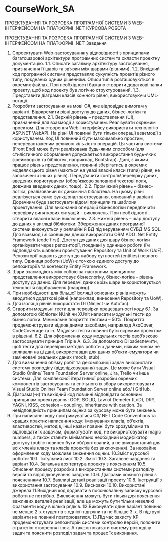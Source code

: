 # CourseWork_SA
ПРОЕКТУВАННЯ ТА РОЗРОБКА ПРОГРАМНОЇ СИСТЕМИ З WEB-ІНТЕРФЕЙСОМ НА ПЛАТФОРМІ .NET
КУРСОВА РОБОТА


ПРОЕКТУВАННЯ ТА РОЗРОБКА ПРОГРАМНОЇ СИСТЕМИ З WEB-ІНТЕРФЕЙСОМ НА
ПЛАТФОРМІ .NET
Завдання
1. Спроектувати Web-застосування у відповідності з принципами багатошарової архітектури
програмних систем та скласти проектну документацію.
1.1. Описати загальну архітектуру застосування, призначення її шарів та зв’язки між шарами
(рівнями).
1.2. Вихідний код програмної системи представляє сукупність проектів різного типу,
поєднаних одним рішенням. Описи типів розташовуються в окремих файлах. При
необхідності бажано створити додаткові папки проекту, щоб код проекту був логічно
структурований.
1.3. Представити діаграми класів кожного рівня, використовуючи UML-нотації.
2. Розробити застосування на мові C#, яке відповідає вимогам у варіанті. Відокремити рівні
доступу до даних, бізнес-логіки та представлення.
2.1. Верхній рівень – представлення (UI), призначений для взаємодії з користувачем.
Реалізувати окремим проектом. Для створення Web-інтерфейсу використати технологію
ASP.NET WebAPI. На рівні UI повинні бути тільки операції взаємодії з користувачем.
Код UI повинний бути максимально простим, неперевантаженим великою кількістю
операцій. Ця частина системи (Front End) може бути реалізована будь-яким способом (для
стилістичного оформлення допускається використання будь-яких фреймворків та
бібліотек, наприклад, Bootstrap). Дані, з якими працює рівень представлення, повинні
зберігатись в окремих моделях цього рівня (маються на увазі власні класи (типи) рівня,
не запозичені з інших рівнів). Передбачити контроль\перевірку даних, введених
користувачем (обов’язково заповнені текстові поля, довжина введених даних, тощо).
2.2. Проміжний рівень – бізнес-логіка, реалізований як динамічна бібліотека. На цьому рівні
реалізується саме функціонал застосування, описаний у варіанті. Доречним буде
застосувати відомі принципи та шаблони проектування. Для виконання операцій бізнеслогіки передбачити перевірку виняткових ситуацій - виключень. При необхідності
створити власні класи виключень.
2.3. Нижній рівень – шар доступу до даних у вигляді бібліотеки. Збереження даних
програмної системи виконується у реляційній БД під керуванням СУБД MS SQL. Для
взаємодії зі сховищем даних використати ORM ADO .Net Entity Framework (code first).
Доступ до даних для шару бізнес-логіки організувати через репозиторії, поєднані у
одиницю роботи (їм відповідають шаблони проектування Repository та Unit of Work
(UoF). Репозиторії надають доступ до набору сутностей (entities) певного типу. Одиниця
роботи (UoW) є точкою єдиного доступу до репозиторіїв та контексту Entity Framework.
3. Шари взаємодіють між собою за наступним принципом: представлення використовує бізнеслогіку, бізнес-логіка – рівень доступу до даних. Для передачі даних крізь шари використовується
технологія відображення (mapping).
4. При необхідності для більшої ізоляції основних рівнів можуть вводитися додаткові рівні
(наприклад, винесення Repository та UoW).
5. Для ізоляції рівнів використати DI (Ninject чи Autofac).
6. Створити модульні тести для перевірки працездатності коду
6.1. За допомогою бібліотек NUnit чи XUnit написати модульні тести до бізнес логіки. Мінімальне
покриття тестами – 50%. Покриття продемонструвати відповідними засобами, наприклад
AxoCover, CodeCoverage та ін. Модульні тести повинні бути окремим проектом в рішенні.
6.2. Для оформлення коду модульних тестів овоб’язково застосовувати принцип Triple A.
6.3. За допомогою DI забезпечити, щоб тести для перевірки методів роботи з даними, ніяким чином
не впливали на ці дані, використавши для даних об’єкти-емулятори чи замінювачі реальних
даних (mock, stub).
7. Для визначення об’єму робіт та декомпозиції задач використати систему розподілу
(відслідковування) задач. Це може бути Visual Studio Online/ Team Foundation Server online, Jira, Trello
чи інша система. Для комплексної ітеративної розробки окремих компонентів застосування та
спільного їх збору використовувати Visual Studio Online/ Team Foundation Server online або/ і GitHub.
8. Діаграма(-и) та вихідний код повинні відповідати основним принципам проектування: OOP,
SOLID, Law of Demeter (LoD), DRY, YAGNI, KISS, cohesion – coupling, inheritance with caution. За
невідповідність принципам оцінка за курсову може бути знижена.
9. При написанні коду притримуватися C#/.NET Code Conventions та кращих практик написання
коду: іменування класів, об’єктів, властивостей, методів, інші назви повинні бути зрозумілими та
відповідати їх задачам, форматувати код, не використовувати magic numbers, а також ставити
мінімально необхідний модифікатор доступу (public повинен бути обґрунтований, а не використаний
для всіх членів класу та класів проектів без виключення). За неохайне оформлення коду можливе
зниження оцінки.
10.Зміст курсової роботи:
10.1. Титульний лист
10.2. Зміст
10.3. Загальне завдання та варіант
10.4. Загальна архітектура проекту з поясненням
10.5. Описання процесу розробки з використанням системи розподілу версій та
відслідковування завдань
10.6. Діаграми кожного рівня з поясненнями
10.7. Важливі деталі реалізації проекту
10.8. Інструкції з використання застосування
10.9. Висновки
10.10. Використані джерела
11.Вихідний код додавати в пояснювальну записку курсової роботи не потрібно. Виключення
можуть бути тільки для пояснення важливих деталей реалізації, але це можуть бути тільки невеликі
фрагменти коду в кілька рядків.
12.Виконувати один варіант повинно не менше 2-х студентів з однієї підгрупи та не більше 3-х. В
підгрупі варіанти не повинні повторюватися.
13.Під час захисту КР продемонструвати репозиторій системи контролю версій, пояснити
стратегію створення гілок. А також показати систему розподілу задач та пояснити розподіл задач та
процес їх виконання.
